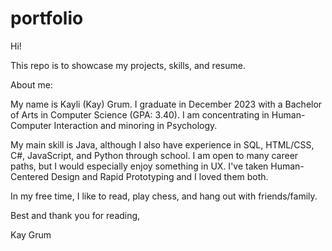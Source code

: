 # portfolio

Hi!

This repo is to showcase my projects, skills, and resume.

About me:

My name is Kayli (Kay) Grum. I graduate in December 2023 with a
Bachelor of Arts in Computer Science (GPA: 3.40). I am concentrating in
Human-Computer Interaction and minoring in Psychology.

My main skill is Java, although I also have experience in SQL, HTML/CSS,
C#, JavaScript, and Python through school. I am open to many career paths,
but I would especially enjoy something in UX. I've taken Human-Centered Design
and Rapid Prototyping and I loved them both.

In my free time, I like to read, play chess, and hang out with friends/family.

Best and thank you for reading,

Kay Grum


